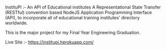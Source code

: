 InstituPI :- An API of Educational institutes
    A Representational State Transfer (RESTful) convention based NodeJS Application Programming Interface
    (API), to incorporate all of educational training institutes' directory worldwide.

This is the major project for my Final Year Engineering Graduation.

Live Site :- https://institupi.herokuapp.com/
